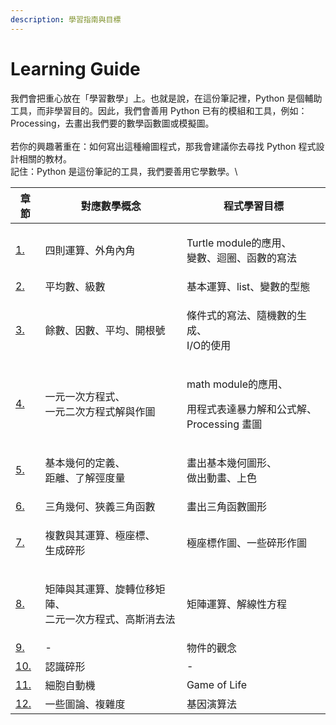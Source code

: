 ```yaml
---
description: 學習指南與目標
---
```


# Learning Guide

我們會把重心放在「學習數學」上。也就是說，在這份筆記裡，Python 是個輔助工具，而非學習目的。因此，我們會善用 Python 已有的模組和工具，例如：Processing，去畫出我們要的數學函數圖或模擬圖。\
\
若你的興趣著重在：如何寫出這種繪圖程式，那我會建議你去尋找 Python 程式設計相關的教材。\
記住：Python 是這份筆記的工具，我們要善用它學數學。\


| 章節                                                                                 | 對應數學概念                                 | 程式學習目標                                                      |
| ---------------------------------------------------------------------------------- | -------------------------------------- | ----------------------------------------------------------- |
| [1.](contents/drawing-polygons-with-turtles.md)                                    | 四則運算、外角內角                              | <p>Turtle module的應用、<br>變數、迴圈、函數的寫法</p>                     |
| [2.](contents/2.-making-tedious-arithmetic-fun-with-lists-and-loops.md)            | 平均數、級數                                 | 基本運算、list、變數的型態                                             |
| [3.](contents/3.-guessing-and-checking-with-conditionals.md)                       | 餘數、因數、平均、開根號                           | <p>條件式的寫法、隨機數的生成、<br>I/O的使用</p>                             |
| [4.](contents/4.-transforming-and-storing-numbers-with-algebra.md)                 | <p>一元一次方程式、<br>一元二次方程式解與作圖</p>         | <p>math module的應用、</p><p>用程式表達暴力解和公式解、<br>Processing 畫圖</p> |
| [5.](contents/5.-transforming-shapes-with-geometry.md)                             | <p>基本幾何的定義、<br>距離、了解弳度量</p>            | <p>畫出基本幾何圖形、<br>做出動畫、上色</p>                                 |
| [6.](contents/6.-creating-oscillations-with-trigonometry.md)                       | 三角幾何、狹義三角函數                            | 畫出三角函數圖形                                                    |
| [7.](contents/7.-complex-numbers.md)                                               | <p>複數與其運算、極座標、<br>生成碎形</p>             | 極座標作圖、一些碎形作圖                                                |
| [8.](contents/8.-using-matrices-for-computer-graphics-and-systems-of-equations.md) | <p>矩陣與其運算、旋轉位移矩陣、<br>二元一次方程式、高斯消去法</p> | 矩陣運算、解線性方程                                                  |
| [9.](contents/9.-building-objects-with-classes.md)                                 | -                                      | 物件的觀念                                                       |
| [10.](contents/10.-creating-fractals-using-recursion.md)                           | 認識碎形                                   | -                                                           |
| [11.](contents/11.-cellular-automata.md)                                           | 細胞自動機                                  | Game of Life                                                |
| [12.](contents/12.-solving-problems-using-genetic-algorithms.md)                   | 一些圖論、複雜度                               | 基因演算法                                                       |

